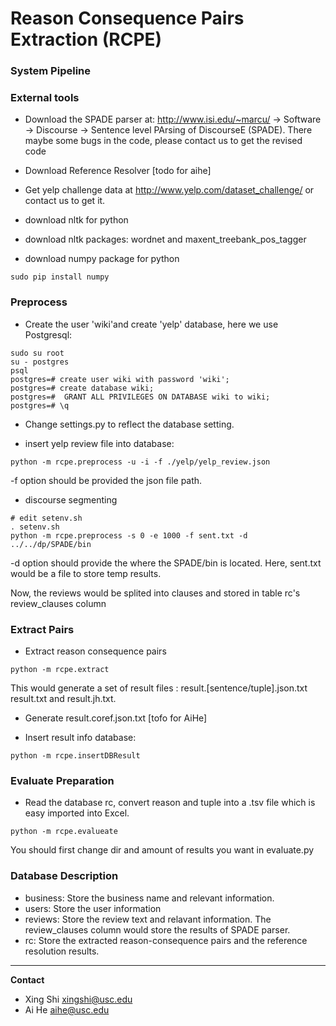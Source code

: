 Reason Consequence Pairs Extraction (RCPE)
==========================================

### System Pipeline



### External tools

* Download the SPADE parser at: http://www.isi.edu/~marcu/ -> Software -> Discourse -> Sentence level PArsing of DiscourseE (SPADE). There maybe some bugs in the code, please contact us to get the revised code

* Download Reference Resolver [todo for aihe]

* Get yelp challenge data at http://www.yelp.com/dataset_challenge/ or contact us to get it.
* download nltk for python
* download nltk packages: wordnet and maxent_treebank_pos_tagger
* download numpy package for python
```
sudo pip install numpy
```


### Preprocess

* Create the user 'wiki'and create 'yelp' database, here we use Postgresql:

```
sudo su root
su - postgres
psql
postgres=# create user wiki with password 'wiki';
postgres=# create database wiki;
postgres=#  GRANT ALL PRIVILEGES ON DATABASE wiki to wiki;
postgres=# \q
```

* Change settings.py to reflect the database setting.

* insert yelp review file into database:
```
python -m rcpe.preprocess -u -i -f ./yelp/yelp_review.json
```
-f option should be provided the json file path.

* discourse segmenting

```
# edit setenv.sh
. setenv.sh 
python -m rcpe.preprocess -s 0 -e 1000 -f sent.txt -d ../../dp/SPADE/bin
```
-d option should provide the where the SPADE/bin is located. Here, sent.txt would be a file to store temp results.

Now, the reviews would be splited into clauses and stored in table rc's review_clauses column

### Extract Pairs

* Extract reason consequence pairs

```
python -m rcpe.extract
```
This would generate a set of result files : result.[sentence/tuple].json.txt result.txt and result.jh.txt.

* Generate result.coref.json.txt [tofo for AiHe]

* Insert result info database:

```
python -m rcpe.insertDBResult
```

### Evaluate Preparation 

* Read the database rc, convert reason and tuple into a .tsv file which is easy imported into Excel.

```
python -m rcpe.evalueate 
```
You should first change dir and amount of results you want in evaluate.py

### Database Description

* business: Store the business name and relevant information.
* users: Store the user information
* reviews: Store the review text and relavant information. The review_clauses column would store the results of SPADE parser.
* rc: Store the extracted reason-consequence pairs and the reference resolution results.

---

**Contact**

- Xing Shi xingshi@usc.edu
- Ai He aihe@usc.edu
